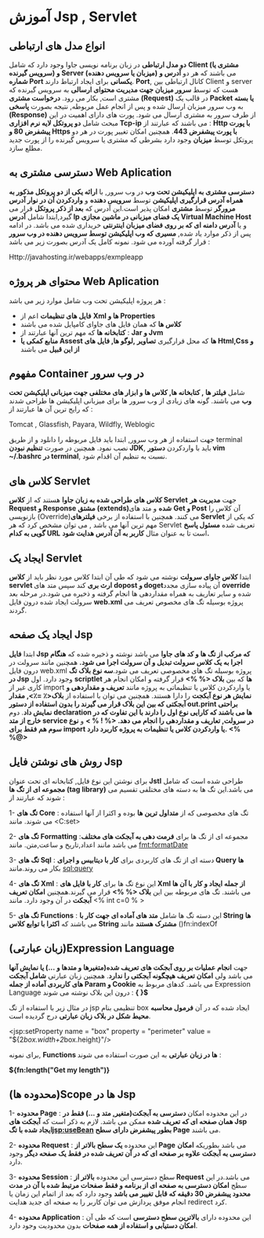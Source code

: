 # آموزش Jsp , Servlet


## انواع مدل های ارتباطی


**دو مدل ارتباطی** در زبان برنامه نویسی جاوا وجود دارد که شامل **Client (مشتری یا سرویس گیرنده) و Server (میزبان یا سرویس دهنده)** می باشند که هر دو **آدرس و شماره Port یکسانی** برای ایجاد ارتباط دارند. **Port**, کانال ارتباطی بین Client و server هست که توسط **سرور میزبان جهت مدیریت محتوای ارسالی** به سرویس گیرنده که مشتری است, بکار می رود. **درخواست مشتری (Request)** در قالب یک **Packet یا بسته** به وب سرور میزبان ارسال شده و پس از انجام عمل مربوطه, نتیجه بصورت **پاسخی (Response)** از طرف سرور به مشتری ارسال می شود. پورت های دارای اهمیت در این مبحث شامل **دو پروتکل لایه نرم افزاری Tcp-ip** می باشند که عبارتند از : **Http با پورت پیشفرض 80 و Https با پورت پیشفرض 443**. همچنین امکان تغییر پورت در هر دو پروتکل توسط **میزبان** وجود دارد بشرطی که مشتری یا سرویس گیرنده را از پورت جدید مطلع سازد.


## دسترسی مشتری به Web Aplication


**دسترسی مشتری به اپلیکیشن تحت وب** در وب سرور, با **ارائه یکی از دو پروتکل مذکور به همراه آدرس قرارگیری اپلیکیشن** توسط **سرویس دهنده** و **واردکردن آن در نوار آدرس مرورگر** توسط **مشتری** امکان پذیر است.این آدرس که **بعد از ذکر پروتکل** قرار می گیرد,ابتدا شامل **آدرس Ip یک فضای میزبانی در ماشین مجازی Virtual Machine Host** و یا **آدرس دامنه ای که بر روی فضای میزبان اینترنتی** خریداری شده می باشد. در ادامه پس از ذکر موارد یاد شده, **مسیری که وب اپلیکیشن توسط سرویس دهنده در وب سرور** قرار گرفته آورده می شود. نمونه کامل یک آدرس بصورت زیر می باشد :


Http://javahosting.ir/webapps/exmpleapp


## محتوای هر پروژه Web Aplication


 هر پروژه اپلیکیشن تحت وب شامل موارد زیر می باشد :

- **فایل های تنظیمات** اعم از **Xml ها و Properties**
- **کلاس ها** که همان فایل های جاوای کامپایل شده می باشند
- **کتابخانه ها** که مهم ترین آنها عبارتند از : **Jar و Jvm**
- **منابع کمکی یا Assest ها** که محل قرارگیری **تصاویر ,لوگو ها, فایل های Html,Css و از این قبیل** می باشند



## مفهوم Container در وب سرور


شامل **فیلتر ها , کتابخانه ها, کلاس ها و ابزار های مختلفی جهت میزبانی اپلیکیشن تحت وب** می باشند. گونه های زیادی از وب سرور ها برای میزبانی اپلیکیشن ها طراحی شدند که رایج ترین آن ها عبارتند از :

 Tomcat , Glassfish, Payara, Wildfly, Weblogic 

جهت استفاده از هر وب سرور, ابتدا باید فایل مربوطه را دانلود و از طریق terminal نصب نمود. همچنین در صورت **تنظیم نبودن JDK**, باید با واردکردن **دستور vim ~/.bashrc در terminal**, نسبت به تنظیم آن اقدام شود.


## کلاس های Servlet


**کلاس های طراحی شده به زبان جاوا** هستند که از **کلاس Servlet** جهت **مدیریت هر Request و Response مشتق (extends)شده** و متد های **Get و Post** آن کلاس را بازنویسی (Override)می کنند. همچنین با استفاده از برخی **فیلترهای Servlet** که یکی از مهم ترین آنها **<servlet-mapping>** می باشد , می توان مشخص کرد که هر Servlet تعریف شده **مسئول پاسخ گویی به کدام URL** است تا به عنوان مثال **کاربر به آن آدرس هدایت شود.**


## ایجاد یک Servlet 


 ابتدا **کلاس جاوای سرولت** نوشته می شود که طی آن ابتدا کلاس مورد نظر باید از **کلاس servlet ارث بری** کند سپس متد های **dopost و doget**آن پیاده سازی مجدد **override** شده و سایر تعاریف به همراه مقداردهی ها انجام گرفته و ذخیره می شود.در مرحله بعد سرولت ایجاد شده درون فایل **web.xml** پروژه بوسیله تگ های مخصوص تعریف می گردند.


## ایجاد یک صفحه Jsp


ابتدا **فایل Jsp که مرکب از تگ ها و کد های جاوا** می باشد نوشته و ذخیره شده که **هنگام اجرا به یک کلاس سرولت تبدیل و آن سرولت اجرا می شود.** همچنین مانند سرولت در درون فایل web.xml پروژه بوسیله تگ های مخصوصی تعریف می شود.**سه نوع بلاک تگ در Jsp** وجود دارد. اول **scriptlet ها** که بین **بلاک <%   %>** قرار گرفته و امکان انجام هر کاری غیر از  import یا واردکردن کلاس یا تنظیماتی به پروژه مانند **تعریف و مقداردهی و نمایش هر نوع آبکجت** را دارا هستند. همچنین می توان با استفاده از **بلاک<٪ =٪>, مقدار آبجکتی که بین این بلاک قرار می گیرند را بدون استفاده از دستور out.print براحتی نمایش داد**. دوم  **declaration ها می باشند که کارایی نوع اول را دارند با این تفاوت که در خارج از متد service در سرولت, تعاریف و مقداردهی را انجام می دهد. <%   ! % >** و **نوع سوم هم فقط برای import یا واردکردن کلاس یا تنظیمات به پروژه کاربرد دارد. <%      %@>**



## روش های نوشتن فایل Jsp


 برای نوشتن این نوع فایل, کتابخانه ای تحت عنوان **Jstl** طراحی شده است که شامل **مجموعه ای از تگ ها (tag library)** می باشد.این تگ ها به دسته های مختلفی تقسیم می شوند که عبارتند از :

1- **تگ های Core** : تگ های مخصوصی که از **متداول ترین ها** بوده و اکثرا از آنها استفاده می شوند. مانند  <C:set>

2- **تگ های Formatting** :مجموعه ای از تگ ها برای **فرمت دهی به آبجکت های مختلف**
 می باشد مانند اعداد,تاریخ و ساعت,متن. مانند <fmt:formatDate>

3- **تگ های Sql** : دسته ای از تگ های کاربردی برای **کار با دیتابیس و  اجرای Query ها** بکار می روند.مانند <sql:query>

4- **تگ های Xml** : این نوع تگ ها برای **کار با  فایل های Xml از جمله ایجاد و کار با آن ها** می باشند. تگ های مربوطه بین این **بلاک <%   %>** قرار می گیرند.همچنین **امکان تعریف آبجکت** در آن وجود دارد. مانند  <% int c=0 % >

5- **تگ های Functions** : این دسته تگ ها شامل **متد های آماده ای جهت کار با String ها** می باشند که **اکثرا با توابع کلاس String مشترک هستند** مانند ()fn:indexOf


## (زبان عبارتی)Expression Language 


جهت **انجام عملیات بر روی آبجکت های تعریف شده(متغیرها و متدها و ...) یا نمایش آنها** می باشد ولی **امکان تعریف هیچگونه آبجکتی را ندارد**. همچنین زبان عبارتی **شامل آبجکت های کاربردی آماده از جمله Param و Cookie** می باشد. کدهای مربوط به Expression Language درون این بلاک نوشته می شوند :      **{       }$**

در مثال زیر با استفاده از تگ jsp تنظیمی بنام box ایجاد شده که در آن **فرمول محاسبه محیط شکل در بلاک زبان عبارتی** درج گردیده است.

   <jsp:setProperty name = "box" property = "perimeter" 
   value = "${2*box.width+2*box.height}"/>

برای نمونه, **Functions ها در زبان عبارتی** به این صورت استفاده می شوند : 

**${fn:length("Get my length")}**


##  (محدوده ها)Scope ها در Jsp


1- **محدوده Page** : در این محدوده امکان **دسترسی به آبجکت(متغیر, متد و ...) فقط در همان صفحه ای که تعریف شده** ممکن می باشد. لازم به ذکر است که **آبجکت های Jsp ایجاد شده با تگ<jsp:useBean> بطور پیشفرض دارای سطح  Page** می باشند.

2- **محدوده Request** : این محدوده **یک سطح بالاتر از  Page** می باشد بطوریکه **امکان دسترسی به آبجکت علاوه بر صفحه ای که در آن تعریف شده در فقط یک صفحه دیگر** وجود دارد.

3- **محدوده Session** : سطح دسترسی این محدوده **بالاتر از Request** می باشد.در این سطح **امکان دسترسی به صفحه ای از برنامه و فقط صفحات مرتبط شده با آن در مدت محدود پیشفرض 30 دقیقه که قابل تغییر می باشد** وجود دارد که بعد از اتمام این زمان یا انجام موفق پردازش می توان کاربر را به صفحه ای جدید هدایت redirect کرد.

4- **محدوده Application** : این محدوده دارای **بالاترین سطح دسترسی** است که طی آن **امکان دستیابی و استفاده از همه صفحات** بدون محدودیت وجود دارد.

















